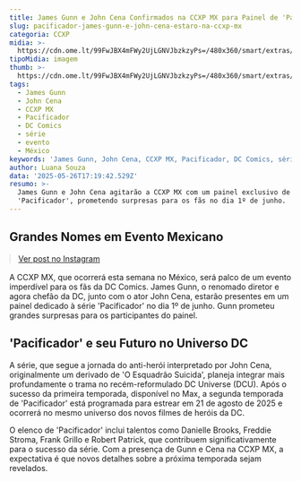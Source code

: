 ```yaml
---
title: James Gunn e John Cena Confirmados na CCXP MX para Painel de 'Pacificador'
slug: pacificador-james-gunn-e-john-cena-estaro-na-ccxp-mx
categoria: CCXP
midia: >-
  https://cdn.ome.lt/99FwJBX4mFWy2UjLGNVJbzkzyPs=/480x360/smart/extras/conteudos/Design_sem_nome_-_2025-02-24T192057.623_dHiKOXo.png
tipoMidia: imagem
thumb: >-
  https://cdn.ome.lt/99FwJBX4mFWy2UjLGNVJbzkzyPs=/480x360/smart/extras/conteudos/Design_sem_nome_-_2025-02-24T192057.623_dHiKOXo.png
tags:
  - James Gunn
  - John Cena
  - CCXP MX
  - Pacificador
  - DC Comics
  - série
  - evento
  - México
keywords: 'James Gunn, John Cena, CCXP MX, Pacificador, DC Comics, série, evento, México'
author: Luana Souza
data: '2025-05-26T17:19:42.529Z'
resumo: >-
  James Gunn e John Cena agitarão a CCXP MX com um painel exclusivo de
  'Pacificador', prometendo surpresas para os fãs no dia 1º de junho.
---
```


## Grandes Nomes em Evento Mexicano

<blockquote class="instagram-media" data-instgrm-permalink="https://www.instagram.com/p/DKH2lARgvlz/" data-instgrm-version="14" style="width:100%; max-width:540px; margin:1rem auto;"><a href="https://www.instagram.com/p/DKH2lARgvlz/">Ver post no Instagram</a></blockquote>

A CCXP MX, que ocorrerá esta semana no México, será palco de um evento imperdível para os fãs da DC Comics. James Gunn, o renomado diretor e agora chefão da DC, junto com o ator John Cena, estarão presentes em um painel dedicado à série 'Pacificador' no dia 1º de junho. Gunn prometeu grandes surpresas para os participantes do painel.

## 'Pacificador' e seu Futuro no Universo DC

A série, que segue a jornada do anti-herói interpretado por John Cena, originalmente um derivado de 'O Esquadrão Suicida', planeja integrar mais profundamente o trama no recém-reformulado DC Universe (DCU). Após o sucesso da primeira temporada, disponível no Max, a segunda temporada de 'Pacificador' está programada para estrear em 21 de agosto de 2025 e ocorrerá no mesmo universo dos novos filmes de heróis da DC.

O elenco de 'Pacificador' inclui talentos como Danielle Brooks, Freddie Stroma, Frank Grillo e Robert Patrick, que contribuem significativamente para o sucesso da série. Com a presença de Gunn e Cena na CCXP MX, a expectativa é que novos detalhes sobre a próxima temporada sejam revelados.
